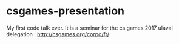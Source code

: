 # csgames-presentation
My first code talk ever. It is a seminar for the cs games 2017 ulaval delegation :  http://csgames.org/corpo/fr/ 

